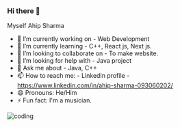 ### Hi there 👋
Myself Ahip Sharma


- 🔭 I’m currently working on - Web Development
- 🌱 I’m currently learning - C++, React js, Next js.
- 👯 I’m looking to collaborate on - To make website.
- 🤔 I’m looking for help with - Java project
- 💬 Ask me about - Java, C++
- 📫 How to reach me: - LinkedIn profile - https://www.linkedin.com/in/ahip-sharma-093060202/
- 😄 Pronouns: He/Him
- ⚡ Fun fact: I'm a musician.



![coding](https://user-images.githubusercontent.com/76726757/171139371-96260c2e-0b0a-4db3-8e7e-ace2f0ef6b43.gif)
